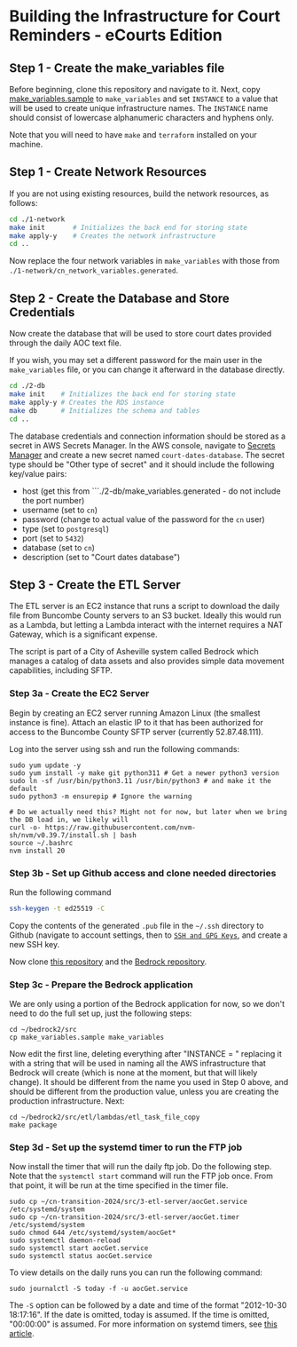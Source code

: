 # Building the Infrastructure for Court Reminders - eCourts Edition

## Step 1 - Create the make_variables file

Before beginning, clone this repository and navigate to it. Next, copy [make_variables.sample](./make_variables.sample) to ```make_variables``` and set ```INSTANCE``` to a value that will be used to create unique infrastructure names. The ```INSTANCE``` name should consist of lowercase alphanumeric characters and hyphens only.

Note that you will need to have ```make``` and ```terraform``` installed on your machine.

##  Step 1 - Create Network Resources
If you are not using existing resources, build the network resources, as follows:

```sh
cd ./1-network
make init       # Initializes the back end for storing state
make apply-y    # Creates the network infrastructure
cd ..
```

Now replace the four network variables in ```make_variables``` with those from ```./1-network/cn_network_variables.generated```.

## Step 2 - Create the Database and Store Credentials
Now create the database that will be used to store court dates provided through the daily AOC text file.

If you wish, you may set a different password for the main user in the ```make_variables``` file, or you can change it afterward in the database directly.

```sh
cd ./2-db
make init    # Initializes the back end for storing state
make apply-y # Creates the RDS instance
make db      # Initializes the schema and tables
cd ..
```

The database credentials and connection information should be stored as a secret in AWS Secrets Manager. In the AWS console, navigate to [Secrets Manager](https://us-east-1.console.aws.amazon.com/secretsmanager/listsecrets?region=us-east-1) and create a new secret named ```court-dates-database```. The secret type should be "Other type of secret" and it should include the following key/value pairs:

- host (get this from ```./2-db/make_variables.generated - do not include the port number)
- username (set to ```cn```)
- password (change to actual value of the password for the ```cn``` user)
- type (set to ```postgresql```)
- port (set to ```5432```)
- database (set to ```cn```)
- description (set to "Court dates database")

## Step 3 - Create the ETL Server
The ETL server is an EC2 instance that runs a script to download the daily file from Buncombe County servers to an S3 bucket. Ideally this would run as a Lambda, but letting a Lambda interact with the internet requires a NAT Gateway, which is a significant expense.

The script is part of a City of Asheville system called Bedrock which manages a catalog of data assets and also provides simple data movement capabilities, including SFTP.

### Step 3a - Create the EC2 Server
Begin by creating an EC2 server running Amazon Linux (the smallest instance is fine). Attach an elastic IP to it that has been authorized for access to the Buncombe County SFTP server (currently 52.87.48.111).

Log into the server using ssh and run the following commands:

```
sudo yum update -y
sudo yum install -y make git python311 # Get a newer python3 version
sudo ln -sf /usr/bin/python3.11 /usr/bin/python3 # and make it the default
sudo python3 -m ensurepip # Ignore the warning

# Do we actually need this? Might not for now, but later when we bring the DB load in, we likely will
curl -o- https://raw.githubusercontent.com/nvm-sh/nvm/v0.39.7/install.sh | bash
source ~/.bashrc
nvm install 20
```

### Step 3b - Set up Github access and clone needed directories
Run the following command
```sh
ssh-keygen -t ed25519 -C
```
Copy the contents of the generated ```.pub``` file in the ```~/.ssh``` directory to Github (navigate to account settings, then to [```SSH and GPG Keys```](https://github.com/settings/keys), and create a new SSH key.

Now clone [this repository](https://github.com/CourtDatesOrg/cn-transition-2024) and the [Bedrock repository](https://github.com/DeepWeave/bedrock2).

### Step 3c - Prepare the Bedrock application

We are only using a portion of the Bedrock application for now, so we don't need to do the full set up, just the following steps:

```
cd ~/bedrock2/src
cp make_variables.sample make_variables
```

Now edit the first line, deleting everything after "INSTANCE = " replacing it with a string that will be used in naming all the AWS infrastructure that Bedrock will create (which is none at the moment, but that will likely change). It should be different from the name you used in Step 0 above, and should be different from the production value, unless you are creating the production infrastructure. Next:

```
cd ~/bedrock2/src/etl/lambdas/etl_task_file_copy
make package
```

### Step 3d - Set up the systemd timer to run the FTP job
Now install the timer that will run the daily ftp job. Do the following step. Note that the ```systemctl start``` command will run the FTP job once. From that point, it will be run at the time specified in the timer file.

```
sudo cp ~/cn-transition-2024/src/3-etl-server/aocGet.service /etc/systemd/system
sudo cp ~/cn-transition-2024/src/3-etl-server/aocGet.timer /etc/systemd/system
sudo chmod 644 /etc/systemd/system/aocGet*
sudo systemctl daemon-reload
sudo systemctl start aocGet.service
sudo systemctl status aocGet.service
```

To view details on the daily runs you can run the following command:

```
sudo journalctl -S today -f -u aocGet.service
```

The ```-S``` option can be followed by a date and time of the format "2012-10-30 18:17:16". If the date is omitted, today is assumed. If the time is omitted, "00:00:00" is assumed. For more information on systemd timers, see [this article](https://opensource.com/article/20/7/systemd-timers).



